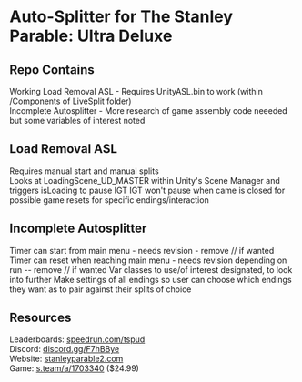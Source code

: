 # Auto-Splitter for The Stanley Parable: Ultra Deluxe

## Repo Contains

Working Load Removal ASL - Requires UnityASL.bin to work (within /Components of LiveSplit folder)  
Incomplete Autosplitter - More research of game assembly code neeeded but some variables of interest noted  

## Load Removal ASL

Requires manual start and manual splits  
Looks at LoadingScene_UD_MASTER within Unity's Scene Manager and triggers isLoading to pause IGT
IGT won't pause when came is closed for possible game resets for specific endings/interaction

## Incomplete Autosplitter

Timer can start from main menu - needs revision - remove // if wanted  
Timer can reset when reaching main menu - needs revision depending on run -- remove // if wanted 
Var classes to use/of interest designated, to look into further
Make settings of all endings so user can choose which endings they want as to pair against their splits of choice

## Resources

Leaderboards: [speedrun.com/tspud](https://www.speedrun.com/tspud)  
Discord: [discord.gg/F7hBBye](https://discord.gg/F7hBBye)  
Website: [stanleyparable2.com](https://stanleyparable2.com/)  
Game: [s.team/a/1703340](https://s.team/a/1703340/) ($24.99)  
